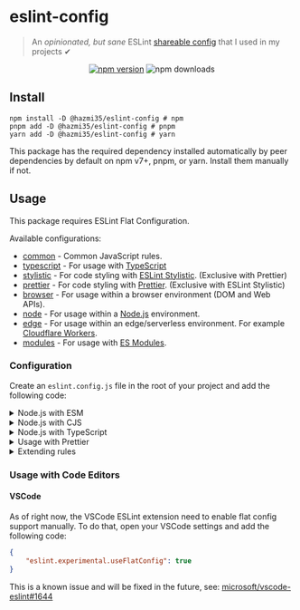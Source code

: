 # eslint-config
> An *opinionated, but sane* ESLint [shareable config](http://eslint.org/docs/developer-guide/shareable-configs.html) that I used in my projects ✔

<div align="center">
<a href="https://www.npmjs.com/package/@hazmi35/eslint-config">
  <img src="https://img.shields.io/npm/v/@hazmi35/eslint-config?maxAge=3600" alt="npm version" ></a>
  <img src="https://img.shields.io/npm/dt/@hazmi35/eslint-config?maxAge=3600" alt="npm downloads">
</div>

## Install
```sh-session
npm install -D @hazmi35/eslint-config # npm
pnpm add -D @hazmi35/eslint-config # pnpm
yarn add -D @hazmi35/eslint-config # yarn
```
This package has the required dependency installed automatically by peer dependencies by default on npm v7+, pnpm, or yarn. Install them manually if not.

## Usage
This package requires ESLint Flat Configuration.

Available configurations:
- [common](./conf/common.js) - Common JavaScript rules.
- [typescript](./conf/typescript.js) - For usage with [TypeScript](https://www.typescriptlang.org)
- [stylistic](./conf/stylistic.js) - For code styling with [ESLint Stylistic](https://eslint.style). (Exclusive with Prettier)
- [prettier](./conf/prettier.js) - For code styling with [Prettier](https://prettier.io). (Exclusive with ESLint Stylistic)
- [browser](./conf/browser.js) - For usage within a browser environment (DOM and Web APIs).
- [node](./conf/node.js) - For usage within a [Node.js](https://nodejs.org) environment.
- [edge](./conf/edge.js) - For usage within an edge/serverless environment. For example [Cloudflare Workers](https://workers.cloudflare.com/).
- [modules](./conf/modules.js) - For usage with [ES Modules](https://nodejs.org/api/esm.html).

### Configuration
Create an `eslint.config.js` file in the root of your project and add the following code:

<details>
<summary>Node.js with ESM</summary>
<br>

```js
import { common, modules, node, stylistic } from "@hazmi35/eslint-config";

export default [...common, ...modules, ...node, ...stylistic];
``````
</details>

<details>
<summary>Node.js with CJS</summary>
<br>

```js
module.exports = (async () => {
    const { common, node, stylistic } = await import("@hazmi35/eslint-config");

    return [...common, ...node, ...stylistic];
})();
```
</details>

<details>
<summary>Node.js with TypeScript</summary>
<br>

```js
import { common, modules, node, stylistic, typescript } from "@hazmi35/eslint-config";

export default [...common, ...modules, ...node, ...stylistic, ...typescript];
```
</details>

<details>
<summary>Usage with Prettier</summary>
<br>

```js
import { common, modules, node, prettier } from "@hazmi35/eslint-config";

// Prettier must not be used with stylistic config, because it will conflict with each other.
export default [...common, ...modules, ...node, ...prettier];
```
</details>

<details>
<summary>Extending rules</summary>
<br>

```js
import { common, modules, node, stylistic, typescript } from "@hazmi35/eslint-config";

export default [...common, ...modules, ...node, ...stylistic, ...typescript, {
    rules: {
        "@typescript-eslint/no-unnecessary-condition": "off"
    }
}];
```
</details>

### Usage with Code Editors
#### VSCode
As of right now, the VSCode ESLint extension need to enable flat config support manually. To do that, open your VSCode settings and add the following code:
```json
{
    "eslint.experimental.useFlatConfig": true
}
```

This is a known issue and will be fixed in the future, see: [microsoft/vscode-eslint#1644](https://github.com/microsoft/vscode-eslint/issues/1644)
